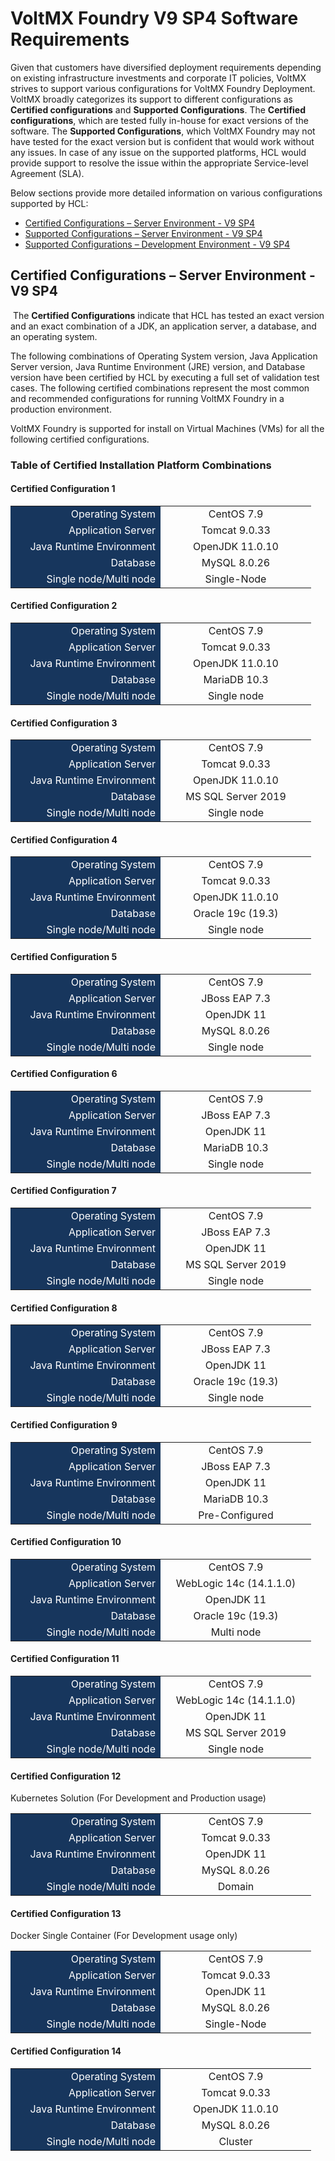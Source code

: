 ﻿  

VoltMX Foundry V9 SP4 Software Requirements
===========================================

Given that customers have diversified deployment requirements depending on existing infrastructure investments and corporate IT policies, VoltMX strives to support various configurations for VoltMX Foundry Deployment. VoltMX broadly categorizes its support to different configurations as **Certified configurations** and **Supported Configurations**. The **Certified configurations**, which are tested fully in-house for exact versions of the software. The **Supported Configurations**, which VoltMX Foundry may not have tested for the exact version but is confident that would work without any issues. In case of any issue on the supported platforms, HCL would provide support to resolve the issue within the appropriate Service-level Agreement (SLA).

Below sections provide more detailed information on various configurations supported by HCL:

*   [Certified Configurations – Server Environment - V9 SP4](#certified-configurations-server-environment-v9-sp4)
*   [Supported Configurations – Server Environment - V9 SP4](Supported_Config_Server_EnvV9SP4.md)
*   [Supported Configurations – Development Environment - V9 SP4](Supported_Config_Dev_EnvV9SP4.md)

Certified Configurations – Server Environment - V9 SP4
------------------------------------------------------

 The **Certified Configurations** indicate that HCL has tested an exact version and an exact combination of a JDK, an application server, a database, and an operating system.

The following combinations of Operating System version, Java Application Server version, Java Runtime Environment (JRE) version, and Database version have been certified by HCL by executing a full set of validation test cases. The following certified combinations represent the most common and recommended configurations for running VoltMX Foundry in a production environment.

VoltMX Foundry is supported for install on Virtual Machines (VMs) for all the following certified configurations.

### Table of Certified Installation Platform Combinations

#### Certified Configuration 1

<table style="mc-table-style: url('Resources/TableStyles/maintree.css');margin-left: 0;margin-right: auto;" class="TableStyle-maintree" cellspacing="0"><colgroup><col class="TableStyle-maintree-Column-Column1" style="width: 240px;"> <col class="TableStyle-maintree-Column-Column1" style="width: 241px;"></colgroup><tbody><tr class="TableStyle-maintree-Body-Body1" madcap:conditions=""><td class="TableStyle-maintree-BodyE-Column1-Body1" style="background-color: #17365d;color: #ffffff;text-align: right;font-weight: normal;" madcap:conditions="Default.Not Ready for Publish">Operating System</td><td class="TableStyle-maintree-BodyD-Column1-Body1" style="text-align: center;" madcap:conditions="Default.Not Ready for Publish">CentOS 7.9</td></tr><tr class="TableStyle-maintree-Body-Body2" madcap:conditions=""><td class="TableStyle-maintree-BodyE-Column1-Body2" style="background-color: #17365d;color: #ffffff;text-align: right;font-weight: normal;" madcap:conditions="Default.Not Ready for Publish">Application Server</td><td class="TableStyle-maintree-BodyD-Column1-Body2" style="text-align: center;" madcap:conditions="Default.Not Ready for Publish">Tomcat 9.0.33</td></tr><tr class="TableStyle-maintree-Body-Body1" madcap:pattern="1" madcap:conditions=""><td class="TableStyle-maintree-BodyE-Column1-Body1" style="background-color: #17365d;color: #ffffff;text-align: right;font-weight: normal;" madcap:conditions="Default.Not Ready for Publish">Java Runtime Environment</td><td class="TableStyle-maintree-BodyD-Column1-Body1" style="text-align: center;" madcap:conditions="Default.Not Ready for Publish">OpenJDK 11.0.10</td></tr><tr class="TableStyle-maintree-Body-Body2" madcap:pattern="3" madcap:conditions=""><td class="TableStyle-maintree-BodyE-Column1-Body2" style="background-color: #17365d;color: #ffffff;text-align: right;font-weight: normal;" madcap:conditions="Default.Not Ready for Publish">Database</td><td class="TableStyle-maintree-BodyD-Column1-Body2" style="text-align: center;" madcap:conditions="Default.Not Ready for Publish">MySQL 8.0.26</td></tr><tr class="TableStyle-maintree-Body-Body2" madcap:pattern="3" madcap:conditions=""><td class="TableStyle-maintree-BodyB-Column1-Body2" style="background-color: #17365d;color: #ffffff;text-align: right;font-weight: normal;" madcap:conditions="Default.Not Ready for Publish">Single node/Multi node</td><td class="TableStyle-maintree-BodyA-Column1-Body2" style="text-align: center;" madcap:conditions="Default.Not Ready for Publish">Single-Node</td></tr></tbody></table>

#### Certified Configuration 2

<table style="mc-table-style: url('Resources/TableStyles/maintree.css');margin-left: 0;margin-right: auto;" class="TableStyle-maintree" cellspacing="0"><colgroup><col class="TableStyle-maintree-Column-Column1" style="width: 240px;"> <col class="TableStyle-maintree-Column-Column1" style="width: 241px;"></colgroup><tbody><tr class="TableStyle-maintree-Body-Body1"><td class="TableStyle-maintree-BodyE-Column1-Body1" style="background-color: #17365d;color: #ffffff;text-align: right;font-weight: normal;">Operating System</td><td class="TableStyle-maintree-BodyD-Column1-Body1" style="text-align: center;">CentOS 7.9</td></tr><tr class="TableStyle-maintree-Body-Body2"><td class="TableStyle-maintree-BodyE-Column1-Body2" style="background-color: #17365d;color: #ffffff;text-align: right;font-weight: normal;">Application Server</td><td class="TableStyle-maintree-BodyD-Column1-Body2" style="text-align: center;">Tomcat 9.0.33</td></tr><tr class="TableStyle-maintree-Body-Body1" madcap:pattern="1"><td class="TableStyle-maintree-BodyE-Column1-Body1" style="background-color: #17365d;color: #ffffff;text-align: right;font-weight: normal;">Java Runtime Environment</td><td class="TableStyle-maintree-BodyD-Column1-Body1" style="text-align: center;">OpenJDK 11.0.10</td></tr><tr class="TableStyle-maintree-Body-Body2" madcap:pattern="3"><td class="TableStyle-maintree-BodyE-Column1-Body2" style="background-color: #17365d;color: #ffffff;text-align: right;font-weight: normal;">Database</td><td class="TableStyle-maintree-BodyD-Column1-Body2" style="text-align: center;">MariaDB 10.3</td></tr><tr class="TableStyle-maintree-Body-Body2" madcap:pattern="3"><td class="TableStyle-maintree-BodyB-Column1-Body2" style="background-color: #17365d;color: #ffffff;text-align: right;font-weight: normal;">Single node/Multi node</td><td class="TableStyle-maintree-BodyA-Column1-Body2" style="text-align: center;">Single node</td></tr></tbody></table>

#### Certified Configuration 3

<table style="mc-table-style: url('Resources/TableStyles/maintree.css');margin-left: 0;margin-right: auto;" class="TableStyle-maintree" cellspacing="0"><colgroup><col class="TableStyle-maintree-Column-Column1" style="width: 240px;"> <col class="TableStyle-maintree-Column-Column1" style="width: 241px;"></colgroup><tbody><tr class="TableStyle-maintree-Body-Body1"><td class="TableStyle-maintree-BodyE-Column1-Body1" style="background-color: #17365d;color: #ffffff;text-align: right;font-weight: normal;">Operating System</td><td class="TableStyle-maintree-BodyD-Column1-Body1" style="text-align: center;">CentOS 7.9</td></tr><tr class="TableStyle-maintree-Body-Body2"><td class="TableStyle-maintree-BodyE-Column1-Body2" style="background-color: #17365d;color: #ffffff;text-align: right;font-weight: normal;">Application Server</td><td class="TableStyle-maintree-BodyD-Column1-Body2" style="text-align: center;">Tomcat 9.0.33</td></tr><tr class="TableStyle-maintree-Body-Body1" madcap:pattern="1"><td class="TableStyle-maintree-BodyE-Column1-Body1" style="background-color: #17365d;color: #ffffff;text-align: right;font-weight: normal;">Java Runtime Environment</td><td class="TableStyle-maintree-BodyD-Column1-Body1" style="text-align: center;">OpenJDK 11.0.10</td></tr><tr class="TableStyle-maintree-Body-Body2" madcap:pattern="3"><td class="TableStyle-maintree-BodyE-Column1-Body2" style="background-color: #17365d;color: #ffffff;text-align: right;font-weight: normal;">Database</td><td class="TableStyle-maintree-BodyD-Column1-Body2" style="text-align: center;">MS SQL Server 2019</td></tr><tr class="TableStyle-maintree-Body-Body2" madcap:pattern="3"><td class="TableStyle-maintree-BodyB-Column1-Body2" style="background-color: #17365d;color: #ffffff;text-align: right;font-weight: normal;">Single node/Multi node</td><td class="TableStyle-maintree-BodyA-Column1-Body2" style="text-align: center;">Single node</td></tr></tbody></table>

#### Certified Configuration 4

<table style="mc-table-style: url('Resources/TableStyles/maintree.css');margin-left: 0;margin-right: auto;" class="TableStyle-maintree" cellspacing="0"><colgroup><col class="TableStyle-maintree-Column-Column1" style="width: 240px;"> <col class="TableStyle-maintree-Column-Column1" style="width: 241px;"></colgroup><tbody><tr class="TableStyle-maintree-Body-Body1" madcap:conditions=""><td class="TableStyle-maintree-BodyE-Column1-Body1" style="background-color: #17365d;color: #ffffff;text-align: right;font-weight: normal;" madcap:conditions="Default.Not Ready for Publish">Operating System</td><td class="TableStyle-maintree-BodyD-Column1-Body1" style="text-align: center;" madcap:conditions="Default.Not Ready for Publish">CentOS 7.9</td></tr><tr class="TableStyle-maintree-Body-Body2" madcap:conditions=""><td class="TableStyle-maintree-BodyE-Column1-Body2" style="background-color: #17365d;color: #ffffff;text-align: right;font-weight: normal;" madcap:conditions="Default.Not Ready for Publish">Application Server</td><td class="TableStyle-maintree-BodyD-Column1-Body2" style="text-align: center;" madcap:conditions="Default.Not Ready for Publish">Tomcat 9.0.33</td></tr><tr class="TableStyle-maintree-Body-Body1" madcap:pattern="1" madcap:conditions=""><td class="TableStyle-maintree-BodyE-Column1-Body1" style="background-color: #17365d;color: #ffffff;text-align: right;font-weight: normal;" madcap:conditions="Default.Not Ready for Publish">Java Runtime Environment</td><td class="TableStyle-maintree-BodyD-Column1-Body1" style="text-align: center;" madcap:conditions="Default.Not Ready for Publish">OpenJDK 11.0.10</td></tr><tr class="TableStyle-maintree-Body-Body2" madcap:pattern="3" madcap:conditions=""><td class="TableStyle-maintree-BodyE-Column1-Body2" style="background-color: #17365d;color: #ffffff;text-align: right;font-weight: normal;" madcap:conditions="Default.Not Ready for Publish">Database</td><td class="TableStyle-maintree-BodyD-Column1-Body2" style="text-align: center;" madcap:conditions="Default.Not Ready for Publish">Oracle 19c (19.3)</td></tr><tr class="TableStyle-maintree-Body-Body2" madcap:pattern="3" madcap:conditions=""><td class="TableStyle-maintree-BodyB-Column1-Body2" style="background-color: #17365d;color: #ffffff;text-align: right;font-weight: normal;" madcap:conditions="Default.Not Ready for Publish">Single node/Multi node</td><td class="TableStyle-maintree-BodyA-Column1-Body2" style="text-align: center;" madcap:conditions="Default.Not Ready for Publish">Single node</td></tr></tbody></table>

#### Certified Configuration 5

<table style="mc-table-style: url('Resources/TableStyles/maintree.css');margin-left: 0;margin-right: auto;" class="TableStyle-maintree" cellspacing="0"><colgroup><col class="TableStyle-maintree-Column-Column1" style="width: 240px;"> <col class="TableStyle-maintree-Column-Column1" style="width: 241px;"></colgroup><tbody><tr class="TableStyle-maintree-Body-Body1" madcap:conditions=""><td class="TableStyle-maintree-BodyE-Column1-Body1" style="background-color: #17365d;color: #ffffff;text-align: right;font-weight: normal;" madcap:conditions="Default.Not Ready for Publish">Operating System</td><td class="TableStyle-maintree-BodyD-Column1-Body1" style="text-align: center;" madcap:conditions="Default.Not Ready for Publish">CentOS 7.9</td></tr><tr class="TableStyle-maintree-Body-Body2" madcap:conditions=""><td class="TableStyle-maintree-BodyE-Column1-Body2" style="background-color: #17365d;color: #ffffff;text-align: right;font-weight: normal;" madcap:conditions="Default.Not Ready for Publish">Application Server</td><td class="TableStyle-maintree-BodyD-Column1-Body2" style="text-align: center;" madcap:conditions="Default.Not Ready for Publish">JBoss EAP 7.3</td></tr><tr class="TableStyle-maintree-Body-Body1" madcap:pattern="1" madcap:conditions=""><td class="TableStyle-maintree-BodyE-Column1-Body1" style="background-color: #17365d;color: #ffffff;text-align: right;font-weight: normal;" madcap:conditions="Default.Not Ready for Publish">Java Runtime Environment</td><td class="TableStyle-maintree-BodyD-Column1-Body1" style="text-align: center;" madcap:conditions="Default.Not Ready for Publish">OpenJDK 11</td></tr><tr class="TableStyle-maintree-Body-Body2" madcap:pattern="3" madcap:conditions=""><td class="TableStyle-maintree-BodyE-Column1-Body2" style="background-color: #17365d;color: #ffffff;text-align: right;font-weight: normal;" madcap:conditions="Default.Not Ready for Publish">Database</td><td class="TableStyle-maintree-BodyD-Column1-Body2" style="text-align: center;" madcap:conditions="Default.Not Ready for Publish">MySQL 8.0.26</td></tr><tr class="TableStyle-maintree-Body-Body2" madcap:pattern="3" madcap:conditions=""><td class="TableStyle-maintree-BodyB-Column1-Body2" style="background-color: #17365d;color: #ffffff;text-align: right;font-weight: normal;" madcap:conditions="Default.Not Ready for Publish">Single node/Multi node</td><td class="TableStyle-maintree-BodyA-Column1-Body2" style="text-align: center;" madcap:conditions="Default.Not Ready for Publish">Single node</td></tr></tbody></table>

#### Certified Configuration 6

<table style="mc-table-style: url('Resources/TableStyles/maintree.css');margin-left: 0;margin-right: auto;" class="TableStyle-maintree" cellspacing="0"><colgroup><col class="TableStyle-maintree-Column-Column1" style="width: 240px;"> <col class="TableStyle-maintree-Column-Column1" style="width: 241px;"></colgroup><tbody><tr class="TableStyle-maintree-Body-Body1" madcap:conditions=""><td class="TableStyle-maintree-BodyE-Column1-Body1" style="background-color: #17365d;color: #ffffff;text-align: right;font-weight: normal;" madcap:conditions="Default.Not Ready for Publish">Operating System</td><td class="TableStyle-maintree-BodyD-Column1-Body1" style="text-align: center;" madcap:conditions="Default.Not Ready for Publish">CentOS 7.9</td></tr><tr class="TableStyle-maintree-Body-Body2" madcap:conditions=""><td class="TableStyle-maintree-BodyE-Column1-Body2" style="background-color: #17365d;color: #ffffff;text-align: right;font-weight: normal;" madcap:conditions="Default.Not Ready for Publish">Application Server</td><td class="TableStyle-maintree-BodyD-Column1-Body2" style="text-align: center;" madcap:conditions="Default.Not Ready for Publish">JBoss EAP 7.3</td></tr><tr class="TableStyle-maintree-Body-Body1" madcap:pattern="1" madcap:conditions=""><td class="TableStyle-maintree-BodyE-Column1-Body1" style="background-color: #17365d;color: #ffffff;text-align: right;font-weight: normal;" madcap:conditions="Default.Not Ready for Publish">Java Runtime Environment</td><td class="TableStyle-maintree-BodyD-Column1-Body1" style="text-align: center;" madcap:conditions="Default.Not Ready for Publish">OpenJDK 11</td></tr><tr class="TableStyle-maintree-Body-Body2" madcap:pattern="3" madcap:conditions=""><td class="TableStyle-maintree-BodyE-Column1-Body2" style="background-color: #17365d;color: #ffffff;text-align: right;font-weight: normal;" madcap:conditions="Default.Not Ready for Publish">Database</td><td class="TableStyle-maintree-BodyD-Column1-Body2" style="text-align: center;" madcap:conditions="Default.Not Ready for Publish">MariaDB 10.3</td></tr><tr class="TableStyle-maintree-Body-Body2" madcap:pattern="3" madcap:conditions=""><td class="TableStyle-maintree-BodyB-Column1-Body2" style="background-color: #17365d;color: #ffffff;text-align: right;font-weight: normal;" madcap:conditions="Default.Not Ready for Publish">Single node/Multi node</td><td class="TableStyle-maintree-BodyA-Column1-Body2" style="text-align: center;" madcap:conditions="Default.Not Ready for Publish">Single node</td></tr></tbody></table>

#### Certified Configuration 7

<table style="mc-table-style: url('Resources/TableStyles/maintree.css');margin-left: 0;margin-right: auto;" class="TableStyle-maintree" cellspacing="0"><colgroup><col class="TableStyle-maintree-Column-Column1" style="width: 240px;"> <col class="TableStyle-maintree-Column-Column1" style="width: 241px;"></colgroup><tbody><tr class="TableStyle-maintree-Body-Body1" madcap:conditions=""><td class="TableStyle-maintree-BodyE-Column1-Body1" style="background-color: #17365d;color: #ffffff;text-align: right;font-weight: normal;" madcap:conditions="Default.Not Ready for Publish">Operating System</td><td class="TableStyle-maintree-BodyD-Column1-Body1" style="text-align: center;" madcap:conditions="Default.Not Ready for Publish">CentOS 7.9</td></tr><tr class="TableStyle-maintree-Body-Body2" madcap:conditions=""><td class="TableStyle-maintree-BodyE-Column1-Body2" style="background-color: #17365d;color: #ffffff;text-align: right;font-weight: normal;" madcap:conditions="Default.Not Ready for Publish">Application Server</td><td class="TableStyle-maintree-BodyD-Column1-Body2" style="text-align: center;" madcap:conditions="Default.Not Ready for Publish">JBoss EAP 7.3</td></tr><tr class="TableStyle-maintree-Body-Body1" madcap:pattern="1" madcap:conditions=""><td class="TableStyle-maintree-BodyE-Column1-Body1" style="background-color: #17365d;color: #ffffff;text-align: right;font-weight: normal;" madcap:conditions="Default.Not Ready for Publish">Java Runtime Environment</td><td class="TableStyle-maintree-BodyD-Column1-Body1" style="text-align: center;" madcap:conditions="Default.Not Ready for Publish">OpenJDK 11</td></tr><tr class="TableStyle-maintree-Body-Body2" madcap:pattern="3" madcap:conditions=""><td class="TableStyle-maintree-BodyE-Column1-Body2" style="background-color: #17365d;color: #ffffff;text-align: right;font-weight: normal;" madcap:conditions="Default.Not Ready for Publish">Database</td><td class="TableStyle-maintree-BodyD-Column1-Body2" style="text-align: center;" madcap:conditions="Default.Not Ready for Publish">MS SQL Server 2019</td></tr><tr class="TableStyle-maintree-Body-Body2" madcap:pattern="3" madcap:conditions=""><td class="TableStyle-maintree-BodyB-Column1-Body2" style="background-color: #17365d;color: #ffffff;text-align: right;font-weight: normal;" madcap:conditions="Default.Not Ready for Publish">Single node/Multi node</td><td class="TableStyle-maintree-BodyA-Column1-Body2" style="text-align: center;" madcap:conditions="Default.Not Ready for Publish">Single node</td></tr></tbody></table>

#### Certified Configuration 8

<table style="mc-table-style: url('Resources/TableStyles/maintree.css');margin-left: 0;margin-right: auto;" class="TableStyle-maintree" cellspacing="0"><colgroup><col class="TableStyle-maintree-Column-Column1" style="width: 240px;"> <col class="TableStyle-maintree-Column-Column1" style="width: 241px;"></colgroup><tbody><tr class="TableStyle-maintree-Body-Body1" madcap:conditions=""><td class="TableStyle-maintree-BodyE-Column1-Body1" style="background-color: #17365d;color: #ffffff;text-align: right;font-weight: normal;" madcap:conditions="Default.Not Ready for Publish">Operating System</td><td class="TableStyle-maintree-BodyD-Column1-Body1" style="text-align: center;" madcap:conditions="Default.Not Ready for Publish">CentOS 7.9</td></tr><tr class="TableStyle-maintree-Body-Body2" madcap:conditions=""><td class="TableStyle-maintree-BodyE-Column1-Body2" style="background-color: #17365d;color: #ffffff;text-align: right;font-weight: normal;" madcap:conditions="Default.Not Ready for Publish">Application Server</td><td class="TableStyle-maintree-BodyD-Column1-Body2" style="text-align: center;" madcap:conditions="Default.Not Ready for Publish">JBoss EAP 7.3</td></tr><tr class="TableStyle-maintree-Body-Body1" madcap:pattern="1" madcap:conditions=""><td class="TableStyle-maintree-BodyE-Column1-Body1" style="background-color: #17365d;color: #ffffff;text-align: right;font-weight: normal;" madcap:conditions="Default.Not Ready for Publish">Java Runtime Environment</td><td class="TableStyle-maintree-BodyD-Column1-Body1" style="text-align: center;" madcap:conditions="Default.Not Ready for Publish">OpenJDK 11</td></tr><tr class="TableStyle-maintree-Body-Body2" madcap:pattern="3" madcap:conditions=""><td class="TableStyle-maintree-BodyE-Column1-Body2" style="background-color: #17365d;color: #ffffff;text-align: right;font-weight: normal;" madcap:conditions="Default.Not Ready for Publish">Database</td><td class="TableStyle-maintree-BodyD-Column1-Body2" style="text-align: center;" madcap:conditions="Default.Not Ready for Publish">Oracle 19c (19.3)</td></tr><tr class="TableStyle-maintree-Body-Body2" madcap:pattern="3" madcap:conditions=""><td class="TableStyle-maintree-BodyB-Column1-Body2" style="background-color: #17365d;color: #ffffff;text-align: right;font-weight: normal;" madcap:conditions="Default.Not Ready for Publish">Single node/Multi node</td><td class="TableStyle-maintree-BodyA-Column1-Body2" style="text-align: center;" madcap:conditions="Default.Not Ready for Publish">Single node</td></tr></tbody></table>

#### Certified Configuration 9

<table style="mc-table-style: url('Resources/TableStyles/maintree.css');margin-left: 0;margin-right: auto;" class="TableStyle-maintree" cellspacing="0"><colgroup><col class="TableStyle-maintree-Column-Column1" style="width: 240px;"> <col class="TableStyle-maintree-Column-Column1" style="width: 241px;"></colgroup><tbody><tr class="TableStyle-maintree-Body-Body1" madcap:conditions=""><td class="TableStyle-maintree-BodyE-Column1-Body1" style="background-color: #17365d;color: #ffffff;text-align: right;font-weight: normal;" madcap:conditions="Default.Not Ready for Publish">Operating System</td><td class="TableStyle-maintree-BodyD-Column1-Body1" style="text-align: center;" madcap:conditions="Default.Not Ready for Publish">CentOS 7.9</td></tr><tr class="TableStyle-maintree-Body-Body2" madcap:conditions=""><td class="TableStyle-maintree-BodyE-Column1-Body2" style="background-color: #17365d;color: #ffffff;text-align: right;font-weight: normal;" madcap:conditions="Default.Not Ready for Publish">Application Server</td><td class="TableStyle-maintree-BodyD-Column1-Body2" style="text-align: center;" madcap:conditions="Default.Not Ready for Publish">JBoss EAP 7.3</td></tr><tr class="TableStyle-maintree-Body-Body1" madcap:pattern="1" madcap:conditions=""><td class="TableStyle-maintree-BodyE-Column1-Body1" style="background-color: #17365d;color: #ffffff;text-align: right;font-weight: normal;" madcap:conditions="Default.Not Ready for Publish">Java Runtime Environment</td><td class="TableStyle-maintree-BodyD-Column1-Body1" style="text-align: center;" madcap:conditions="Default.Not Ready for Publish">OpenJDK 11</td></tr><tr class="TableStyle-maintree-Body-Body2" madcap:pattern="3" madcap:conditions=""><td class="TableStyle-maintree-BodyE-Column1-Body2" style="background-color: #17365d;color: #ffffff;text-align: right;font-weight: normal;" madcap:conditions="Default.Not Ready for Publish">Database</td><td class="TableStyle-maintree-BodyD-Column1-Body2" style="text-align: center;" madcap:conditions="Default.Not Ready for Publish">MariaDB 10.3</td></tr><tr class="TableStyle-maintree-Body-Body2" madcap:pattern="3" madcap:conditions=""><td class="TableStyle-maintree-BodyB-Column1-Body2" style="background-color: #17365d;color: #ffffff;text-align: right;font-weight: normal;" madcap:conditions="Default.Not Ready for Publish">Single node/Multi node</td><td class="TableStyle-maintree-BodyA-Column1-Body2" style="text-align: center;" madcap:conditions="Default.Not Ready for Publish">Pre-Configured</td></tr></tbody></table>

#### Certified Configuration 10

<table style="mc-table-style: url('Resources/TableStyles/maintree.css');margin-left: 0;margin-right: auto;" class="TableStyle-maintree" cellspacing="0"><colgroup><col class="TableStyle-maintree-Column-Column1" style="width: 240px;"> <col class="TableStyle-maintree-Column-Column1" style="width: 241px;"></colgroup><tbody><tr class="TableStyle-maintree-Body-Body1" madcap:conditions=""><td class="TableStyle-maintree-BodyE-Column1-Body1" style="background-color: #17365d;color: #ffffff;text-align: right;font-weight: normal;" madcap:conditions="Default.Not Ready for Publish">Operating System</td><td class="TableStyle-maintree-BodyD-Column1-Body1" style="text-align: center;" madcap:conditions="Default.Not Ready for Publish">CentOS 7.9</td></tr><tr class="TableStyle-maintree-Body-Body2" madcap:conditions=""><td class="TableStyle-maintree-BodyE-Column1-Body2" style="background-color: #17365d;color: #ffffff;text-align: right;font-weight: normal;" madcap:conditions="Default.Not Ready for Publish">Application Server</td><td class="TableStyle-maintree-BodyD-Column1-Body2" style="text-align: center;" madcap:conditions="Default.Not Ready for Publish">WebLogic 14c (14.1.1.0)</td></tr><tr class="TableStyle-maintree-Body-Body1" madcap:pattern="1" madcap:conditions=""><td class="TableStyle-maintree-BodyE-Column1-Body1" style="background-color: #17365d;color: #ffffff;text-align: right;font-weight: normal;" madcap:conditions="Default.Not Ready for Publish">Java Runtime Environment</td><td class="TableStyle-maintree-BodyD-Column1-Body1" style="text-align: center;" madcap:conditions="Default.Not Ready for Publish">OpenJDK 11</td></tr><tr class="TableStyle-maintree-Body-Body2" madcap:pattern="3" madcap:conditions=""><td class="TableStyle-maintree-BodyE-Column1-Body2" style="background-color: #17365d;color: #ffffff;text-align: right;font-weight: normal;" madcap:conditions="Default.Not Ready for Publish">Database</td><td class="TableStyle-maintree-BodyD-Column1-Body2" style="text-align: center;" madcap:conditions="Default.Not Ready for Publish">Oracle 19c (19.3)</td></tr><tr class="TableStyle-maintree-Body-Body2" madcap:pattern="3" madcap:conditions=""><td class="TableStyle-maintree-BodyB-Column1-Body2" style="background-color: #17365d;color: #ffffff;text-align: right;font-weight: normal;" madcap:conditions="Default.Not Ready for Publish">Single node/Multi node</td><td class="TableStyle-maintree-BodyA-Column1-Body2" style="text-align: center;" madcap:conditions="Default.Not Ready for Publish">Multi node</td></tr></tbody></table>

#### Certified Configuration 11

<table style="mc-table-style: url('Resources/TableStyles/maintree.css');margin-left: 0;margin-right: auto;" class="TableStyle-maintree" cellspacing="0"><colgroup><col class="TableStyle-maintree-Column-Column1" style="width: 240px;"> <col class="TableStyle-maintree-Column-Column1" style="width: 241px;"></colgroup><tbody><tr class="TableStyle-maintree-Body-Body1" madcap:conditions=""><td class="TableStyle-maintree-BodyE-Column1-Body1" style="background-color: #17365d;color: #ffffff;text-align: right;font-weight: normal;" madcap:conditions="Default.Not Ready for Publish">Operating System</td><td class="TableStyle-maintree-BodyD-Column1-Body1" style="text-align: center;" madcap:conditions="Default.Not Ready for Publish">CentOS 7.9</td></tr><tr class="TableStyle-maintree-Body-Body2" madcap:conditions=""><td class="TableStyle-maintree-BodyE-Column1-Body2" style="background-color: #17365d;color: #ffffff;text-align: right;font-weight: normal;" madcap:conditions="Default.Not Ready for Publish">Application Server</td><td class="TableStyle-maintree-BodyD-Column1-Body2" style="text-align: center;" madcap:conditions="Default.Not Ready for Publish">WebLogic 14c (14.1.1.0)</td></tr><tr class="TableStyle-maintree-Body-Body1" madcap:pattern="1" madcap:conditions=""><td class="TableStyle-maintree-BodyE-Column1-Body1" style="background-color: #17365d;color: #ffffff;text-align: right;font-weight: normal;" madcap:conditions="Default.Not Ready for Publish">Java Runtime Environment</td><td class="TableStyle-maintree-BodyD-Column1-Body1" style="text-align: center;" madcap:conditions="Default.Not Ready for Publish">OpenJDK 11</td></tr><tr class="TableStyle-maintree-Body-Body2" madcap:pattern="3" madcap:conditions=""><td class="TableStyle-maintree-BodyE-Column1-Body2" style="background-color: #17365d;color: #ffffff;text-align: right;font-weight: normal;" madcap:conditions="Default.Not Ready for Publish">Database</td><td class="TableStyle-maintree-BodyD-Column1-Body2" style="text-align: center;" madcap:conditions="Default.Not Ready for Publish">MS SQL Server 2019</td></tr><tr class="TableStyle-maintree-Body-Body2" madcap:pattern="3" madcap:conditions=""><td class="TableStyle-maintree-BodyB-Column1-Body2" style="background-color: #17365d;color: #ffffff;text-align: right;font-weight: normal;" madcap:conditions="Default.Not Ready for Publish">Single node/Multi node</td><td class="TableStyle-maintree-BodyA-Column1-Body2" style="text-align: center;" madcap:conditions="Default.Not Ready for Publish">Single node</td></tr></tbody></table>

#### Certified Configuration 12

Kubernetes Solution (For Development and Production usage)

<table style="mc-table-style: url('Resources/TableStyles/maintree.css');margin-left: 0;margin-right: auto;" class="TableStyle-maintree" cellspacing="0"><colgroup><col class="TableStyle-maintree-Column-Column1" style="width: 240px;"> <col class="TableStyle-maintree-Column-Column1" style="width: 241px;"></colgroup><tbody><tr class="TableStyle-maintree-Body-Body1" madcap:conditions=""><td class="TableStyle-maintree-BodyE-Column1-Body1" style="background-color: #17365d;color: #ffffff;text-align: right;font-weight: normal;" madcap:conditions="Default.Not Ready for Publish">Operating System</td><td class="TableStyle-maintree-BodyD-Column1-Body1" style="text-align: center;" madcap:conditions="Default.Not Ready for Publish">CentOS 7.9</td></tr><tr class="TableStyle-maintree-Body-Body2" madcap:conditions=""><td class="TableStyle-maintree-BodyE-Column1-Body2" style="background-color: #17365d;color: #ffffff;text-align: right;font-weight: normal;" madcap:conditions="Default.Not Ready for Publish">Application Server</td><td class="TableStyle-maintree-BodyD-Column1-Body2" style="text-align: center;" madcap:conditions="Default.Not Ready for Publish">Tomcat 9.0.33</td></tr><tr class="TableStyle-maintree-Body-Body1" madcap:pattern="1" madcap:conditions=""><td class="TableStyle-maintree-BodyE-Column1-Body1" style="background-color: #17365d;color: #ffffff;text-align: right;font-weight: normal;" madcap:conditions="Default.Not Ready for Publish">Java Runtime Environment</td><td class="TableStyle-maintree-BodyD-Column1-Body1" style="text-align: center;" madcap:conditions="Default.Not Ready for Publish">OpenJDK 11</td></tr><tr class="TableStyle-maintree-Body-Body2" madcap:pattern="3" madcap:conditions=""><td class="TableStyle-maintree-BodyE-Column1-Body2" style="background-color: #17365d;color: #ffffff;text-align: right;font-weight: normal;" madcap:conditions="Default.Not Ready for Publish">Database</td><td class="TableStyle-maintree-BodyD-Column1-Body2" style="text-align: center;" madcap:conditions="Default.Not Ready for Publish">MySQL 8.0.26</td></tr><tr class="TableStyle-maintree-Body-Body2" madcap:pattern="3" madcap:conditions=""><td class="TableStyle-maintree-BodyB-Column1-Body2" style="background-color: #17365d;color: #ffffff;text-align: right;font-weight: normal;" madcap:conditions="Default.Not Ready for Publish">Single node/Multi node</td><td class="TableStyle-maintree-BodyA-Column1-Body2" style="text-align: center;" madcap:conditions="Default.Not Ready for Publish">Domain</td></tr></tbody></table>

#### Certified Configuration 13

Docker Single Container (For Development usage only)

<table style="mc-table-style: url('Resources/TableStyles/maintree.css');margin-left: 0;margin-right: auto;" class="TableStyle-maintree" cellspacing="0"><colgroup><col class="TableStyle-maintree-Column-Column1" style="width: 240px;"> <col class="TableStyle-maintree-Column-Column1" style="width: 241px;"></colgroup><tbody><tr class="TableStyle-maintree-Body-Body1" madcap:conditions=""><td class="TableStyle-maintree-BodyE-Column1-Body1" style="background-color: #17365d;color: #ffffff;text-align: right;font-weight: normal;" madcap:conditions="Default.Not Ready for Publish">Operating System</td><td class="TableStyle-maintree-BodyD-Column1-Body1" style="text-align: center;" madcap:conditions="Default.Not Ready for Publish">CentOS 7.9</td></tr><tr class="TableStyle-maintree-Body-Body2" madcap:conditions=""><td class="TableStyle-maintree-BodyE-Column1-Body2" style="background-color: #17365d;color: #ffffff;text-align: right;font-weight: normal;" madcap:conditions="Default.Not Ready for Publish">Application Server</td><td class="TableStyle-maintree-BodyD-Column1-Body2" style="text-align: center;" madcap:conditions="Default.Not Ready for Publish">Tomcat 9.0.33</td></tr><tr class="TableStyle-maintree-Body-Body1" madcap:pattern="1" madcap:conditions=""><td class="TableStyle-maintree-BodyE-Column1-Body1" style="background-color: #17365d;color: #ffffff;text-align: right;font-weight: normal;" madcap:conditions="Default.Not Ready for Publish">Java Runtime Environment</td><td class="TableStyle-maintree-BodyD-Column1-Body1" style="text-align: center;" madcap:conditions="Default.Not Ready for Publish">OpenJDK 11</td></tr><tr class="TableStyle-maintree-Body-Body2" madcap:pattern="3" madcap:conditions=""><td class="TableStyle-maintree-BodyE-Column1-Body2" style="background-color: #17365d;color: #ffffff;text-align: right;font-weight: normal;" madcap:conditions="Default.Not Ready for Publish">Database</td><td class="TableStyle-maintree-BodyD-Column1-Body2" style="text-align: center;" madcap:conditions="Default.Not Ready for Publish">MySQL 8.0.26</td></tr><tr class="TableStyle-maintree-Body-Body2" madcap:pattern="3" madcap:conditions=""><td class="TableStyle-maintree-BodyB-Column1-Body2" style="background-color: #17365d;color: #ffffff;text-align: right;font-weight: normal;" madcap:conditions="Default.Not Ready for Publish">Single node/Multi node</td><td class="TableStyle-maintree-BodyA-Column1-Body2" style="text-align: center;" madcap:conditions="Default.Not Ready for Publish">Single-Node</td></tr></tbody></table>

#### Certified Configuration 14

<table style="mc-table-style: url('Resources/TableStyles/maintree.css');margin-left: 0;margin-right: auto;" class="TableStyle-maintree" cellspacing="0"><colgroup><col class="TableStyle-maintree-Column-Column1" style="width: 240px;"> <col class="TableStyle-maintree-Column-Column1" style="width: 241px;"></colgroup><tbody><tr class="TableStyle-maintree-Body-Body1" madcap:conditions=""><td class="TableStyle-maintree-BodyE-Column1-Body1" style="background-color: #17365d;color: #ffffff;text-align: right;font-weight: normal;" madcap:conditions="Default.Not Ready for Publish">Operating System</td><td class="TableStyle-maintree-BodyD-Column1-Body1" style="text-align: center;" madcap:conditions="Default.Not Ready for Publish">CentOS 7.9</td></tr><tr class="TableStyle-maintree-Body-Body2" madcap:conditions=""><td class="TableStyle-maintree-BodyE-Column1-Body2" style="background-color: #17365d;color: #ffffff;text-align: right;font-weight: normal;" madcap:conditions="Default.Not Ready for Publish">Application Server</td><td class="TableStyle-maintree-BodyD-Column1-Body2" style="text-align: center;" madcap:conditions="Default.Not Ready for Publish">Tomcat 9.0.33</td></tr><tr class="TableStyle-maintree-Body-Body1" madcap:pattern="1" madcap:conditions=""><td class="TableStyle-maintree-BodyE-Column1-Body1" style="background-color: #17365d;color: #ffffff;text-align: right;font-weight: normal;" madcap:conditions="Default.Not Ready for Publish">Java Runtime Environment</td><td class="TableStyle-maintree-BodyD-Column1-Body1" style="text-align: center;" madcap:conditions="Default.Not Ready for Publish">OpenJDK 11.0.10</td></tr><tr class="TableStyle-maintree-Body-Body2" madcap:pattern="3" madcap:conditions=""><td class="TableStyle-maintree-BodyE-Column1-Body2" style="background-color: #17365d;color: #ffffff;text-align: right;font-weight: normal;" madcap:conditions="Default.Not Ready for Publish">Database</td><td class="TableStyle-maintree-BodyD-Column1-Body2" style="text-align: center;" madcap:conditions="Default.Not Ready for Publish">MySQL 8.0.26</td></tr><tr class="TableStyle-maintree-Body-Body2" madcap:pattern="3" madcap:conditions=""><td class="TableStyle-maintree-BodyB-Column1-Body2" style="background-color: #17365d;color: #ffffff;text-align: right;font-weight: normal;" madcap:conditions="Default.Not Ready for Publish">Single node/Multi node</td><td class="TableStyle-maintree-BodyA-Column1-Body2" style="text-align: center;" madcap:conditions="Default.Not Ready for Publish">Cluster</td></tr></tbody></table>
